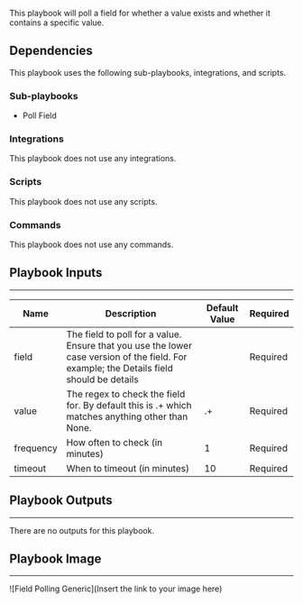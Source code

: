 This playbook will poll a field for whether a value exists and whether it contains a specific value.

## Dependencies
This playbook uses the following sub-playbooks, integrations, and scripts.

### Sub-playbooks
* Poll Field

### Integrations
This playbook does not use any integrations.

### Scripts
This playbook does not use any scripts.

### Commands
This playbook does not use any commands.

## Playbook Inputs
---

| **Name** | **Description** | **Default Value** | **Required** |
| --- | --- | --- | --- |
| field | The field to poll for a value. Ensure that you use the lower case version of the field. For example; the Details field should be details |  | Required |
| value | The regex to check the field for. By default this is .\+ which matches anything other than None. | .+ | Required |
| frequency | How often to check \(in minutes\) | 1 | Required |
| timeout | When to timeout \(in minutes\) | 10 | Required |

## Playbook Outputs
---
There are no outputs for this playbook.

## Playbook Image
---
![Field Polling Generic](Insert the link to your image here)